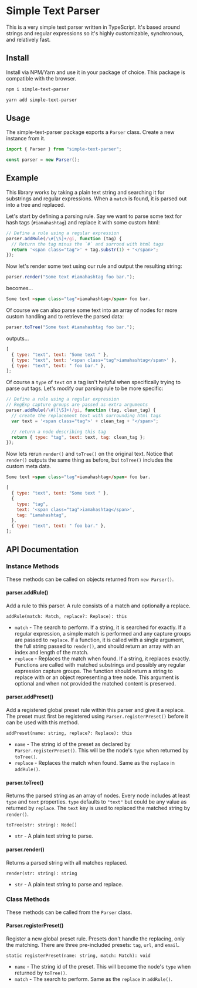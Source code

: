 # Simple Text Parser

This is a very simple text parser written in TypeScript. It's based around strings and regular expressions so it's highly customizable, synchronous, and relatively fast.

## Install

Install via NPM/Yarn and use it in your package of choice. This package is compatible with the browser.

```bash
npm i simple-text-parser
```

```bash
yarn add simple-text-parser
```

## Usage

The simple-text-parser package exports a `Parser` class. Create a new instance from it.

```javascript
import { Parser } from "simple-text-parser";

const parser = new Parser();
```

## Example

This library works by taking a plain text string and searching it for substrings and regular expressions. When a `match` is found, it is parsed out into a tree and replaced.

Let's start by defining a parsing rule. Say we want to parse some text for hash tags (`#iamahashtag`) and replace it with some custom html:

```javascript
// Define a rule using a regular expression
parser.addRule(/\#[\S]+/gi, function (tag) {
  // Return the tag minus the `#` and surrond with html tags
  return '<span class="tag">' + tag.substr(1) + "</span>";
});
```

Now let's render some text using our rule and output the resulting string:

```javascript
parser.render("Some text #iamahashtag foo bar.");
```

becomes...

```html
Some text <span class="tag">iamahashtag</span> foo bar.
```

Of course we can also parse some text into an array of nodes for more custom handling and to retrieve the parsed data:

```javascript
parser.toTree("Some text #iamahashtag foo bar.");
```

outputs...

```javascript
[
  { type: "text", text: "Some text " },
  { type: "text", text: '<span class="tag">iamahashtag</span>' },
  { type: "text", text: " foo bar." },
];
```

Of course a `type` of `text` on a tag isn't helpful when specifically trying to parse out tags. Let's modify our parsing rule to be more specific:

```javascript
// Define a rule using a regular expression
// RegExp capture groups are passed as extra arguments
parser.addRule(/\#([\S]+)/gi, function (tag, clean_tag) {
  // create the replacement text with surrounding html tags
  var text = '<span class="tag">' + clean_tag + "</span>";

  // return a node describing this tag
  return { type: "tag", text: text, tag: clean_tag };
});
```

Now lets rerun `render()` and `toTree()` on the original text. Notice that `render()` outputs the same thing as before, but `toTree()` includes the custom meta data.

```html
Some text <span class="tag">iamahashtag</span> foo bar.
```

```javascript
[
  { type: "text", text: "Some text " },
  {
    type: "tag",
    text: '<span class="tag">iamahashtag</span>',
    tag: "iamahashtag",
  },
  { type: "text", text: " foo bar." },
];
```

## API Documentation

### Instance Methods

These methods can be called on objects returned from `new Parser()`.

#### parser.addRule()

Add a rule to this parser. A rule consists of a match and optionally a replace.

```
addRule(match: Match, replace?: Replace): this
```

- `match` - The search to perform. If a string, it is searched for exactly. If a regular expression, a simple match is performed and any capture groups are passed to `replace`. If a function, it is called with a single argument, the full string passed to `render()`, and should return an array with an index and length of the match.
- `replace` - Replaces the match when found. If a string, it replaces exactly. Functions are called with matched substrings and possibly any regular expression capture groups. The function should return a string to replace with or an object representing a tree node. This argument is optional and when not provided the matched content is preserved.

#### parser.addPreset()

Add a registered global preset rule within this parser and give it a replace. The preset must first be registered using `Parser.registerPreset()` before it can be used with this method.

```
addPreset(name: string, replace?: Replace): this
```

- `name` - The string id of the preset as declared by `Parser.registerPreset()`. This will be the node's `type` when returned by `toTree()`.
- `replace` - Replaces the match when found. Same as the `replace` in `addRule()`.

#### parser.toTree()

Returns the parsed string as an array of nodes. Every node includes at least `type` and `text` properties. `type` defaults to `"text"` but could be any value as returned by `replace`. The `text` key is used to replaced the matched string by `render()`.

```
toTree(str: string): Node[]
```

- `str` - A plain text string to parse.

#### parser.render()

Returns a parsed string with all matches replaced.

```
render(str: string): string
```

- `str` - A plain text string to parse and replace.

### Class Methods

These methods can be called from the `Parser` class.

#### Parser.registerPreset()

Register a new global preset rule. Presets don't handle the replacing, only the matching. There are three pre-included presets: `tag`, `url`, and `email`.

```
static registerPreset(name: string, match: Match): void
```

- `name` - The string id of the preset. This will become the node's `type` when returned by `toTree()`.
- `match` - The search to perform. Same as the `replace` in `addRule()`.
